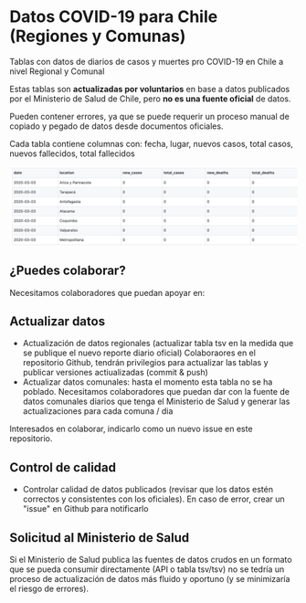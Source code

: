 # Datos COVID-19 para Chile (Regiones y Comunas)

Tablas con datos de diarios de casos y muertes pro COVID-19 en Chile a nivel Regional y Comunal

Estas tablas son **actualizadas por voluntarios** en base a datos publicados por el Ministerio de Salud de Chile, pero **no es una fuente oficial** de datos.

Pueden contener errores, ya que se puede requerir un proceso manual de copiado y pegado de datos desde documentos oficiales.

Cada tabla contiene columnas con: fecha, lugar, nuevos casos, total casos, nuevos fallecidos, total fallecidos

![Table template](https://github.com/elaval/covid_chile_regional/blob/master/table_example.png?raw=true)

## ¿Puedes colaborar?
Necesitamos colaboradores que puedan apoyar en:

## Actualizar datos
- Actualización de datos regionales (actualizar tabla tsv en la medida que se publique el nuevo reporte diario oficial)
    Colaboraores en el repositorio Github, tendrán privilegios para actualizar las tablas y publicar versiones actiualizadas (commit & push)
- Actualizar datos comunales:  hasta el momento esta tabla no se ha poblado.  Necesitamos colaboradores que puedan dar con la fuente de datos comunales diarios que tenga el Ministerio de Salud y generar las actualizaciones para cada comuna / dia

Interesados en colaborar, indicarlo como un nuevo issue en este repositorio.

## Control de calidad
- Controlar calidad de datos publicados (revisar que los datos estén correctos y consistentes con los oficiales). En caso de error, crear un "issue" en Github para notificarlo 

## Solicitud al Ministerio de Salud
Si el Ministerio de Salud publica las fuentes de datos crudos en un formato que se pueda consumir directamente (API o tabla tsv/tsv) no se tedría un proceso de actualización de datos más fluido y oportuno (y se minimizaría el riesgo de errores).

